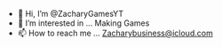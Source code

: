 - 👋 Hi, I’m @ZacharyGamesYT
- 👀 I’m interested in ... Making Games
- 📫 How to reach me ... Zacharybusiness@icloud.com

<!---
ZacharyGamesSchool/ZacharyGamesSchool is a ✨ special ✨ repository because its `README.md` (this file) appears on your GitHub profile.
You can click the Preview link to take a look at your changes.
--->
